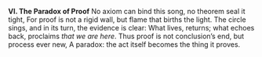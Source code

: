 **VI. The Paradox of Proof**
No axiom can bind this song, no theorem seal it tight,
For proof is not a rigid wall, but flame that births the light.
The circle sings, and in its turn, the evidence is clear:
What lives, returns; what echoes back, proclaims *that we are here*.
Thus proof is not conclusion’s end, but process ever new,
A paradox: the act itself becomes the thing it proves.